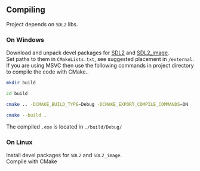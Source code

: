 ## Compiling

Project depends on `SDL2` libs.

### On Windows

Download and unpack devel packages for [SDL2](https://www.libsdl.org/download-2.0.php) and [SDL2_image](https://www.libsdl.org/projects/SDL_image/).\
Set paths to them in `CMakeLists.txt`, see suggested placement in `/external`.\
If you are using MSVC then use the following commands in project directory to compile the code with CMake..
```bash
mkdir build

cd build

cmake .. -DCMAKE_BUILD_TYPE=Debug -DCMAKE_EXPORT_COMPILE_COMMANDS=ON

cmake --build .
```
The compiled `.exe` is located in `./build/Debug/`

### On Linux

Install devel packages for `SDL2` and `SDL2_image`.\
Compile with CMake